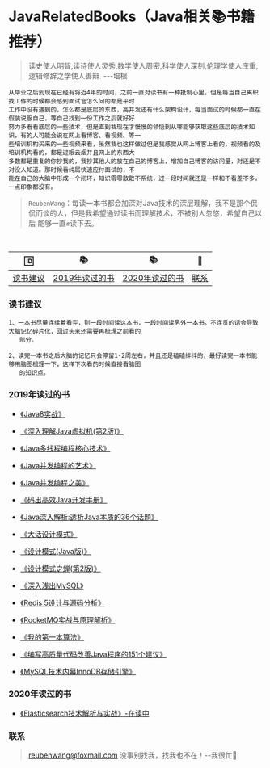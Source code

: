 # JavaRelatedBooks（Java相关📚书籍推荐）
 > 读史使人明智,读诗使人灵秀,数学使人周密,科学使人深刻,伦理学使人庄重,逻辑修辞之学使人善辩. ---培根
 
    从毕业之后到现在已经有将近4年的时间，之前一直对读书有一种抵制心里，但是每当自己离职找工作的时候都会感到面试官怎么问的都是平时
    工作中没有遇到的，怎么都是底层的东西，高并发还有什么架构设计，每当面试的时候都一直在假装说服自己，等自己找到一份工作之后就好好
    努力多看看底层的一些技术，但是直到我现在才慢慢的领悟到从哪能够获取这些底层的技术知识，有的人可能会说在网上看博客、看视频、等一
    些培训机构买来的一些视频来看，虽然我也这样做过但是我感觉从网上博客上看的，视频看的及培训机构看的，都是过眼云烟并且网上的东西大
    多数都是重复的你抄我的，我抄其他人的放在自己的博客上，增加自己博客的访问量，对还是不对没人知道。那时候看纯属快速应付面试的，不
    能在自己的大脑中形成一个闭环，知识零零散散不系统，过一段时间就还是一样和不看差不多，一点印象都没有。
 
 > `ReubenWang`：每读一本书都会加深对Java技术的深层理解，我不是那个侃侃而谈的人，但是我希望通过读书而理解技术，不被别人忽悠，希望自己以后
                 能够一直✊读下去。
  
<br/>

|🆔|📚|📚|📮
| :--------:|:--------:|:--------:|:--------:|
|[读书建议](#读书建议)|[2019年读过的书](#2019年读过的书)|[2020年读过的书](#2020年读过的书)|[联系](#联系)|

### 读书建议
    1、一本书尽量连续着看完，别一段时间读这本书，一段时间读另外一本书。不连贯的话会导致大脑记忆碎片化，回过头来还需要再梳理之前看的
       部分。
       
    2、读完一本书之后大脑的记忆只会停留1-2周左右，并且还是磕磕绊绊的，最好读完一本书能够用脑图梳理一下，这样下次看的时候直接看脑图
       的知识点。  

### 2019年读过的书

  - [《Java8实战》]()
  
  - [《深入理解Java虚拟机(第2版)》]()
 
  - [《Java多线程编程核心技术》]()
 
  - [《Java并发编程的艺术》]()
 
  - [《Java并发编程之美》]()
  
  - [《码出高效Java开发手册》]()
  
  - [《Java深入解析:透析Java本质的36个话题》]()
  
  - [《大话设计模式》]()
  
  - [《设计模式(Java版)》]()
  
  - [《设计模式之蝉(第2版)》]()
  
  - [《深入浅出MySQL》]()
  
  - [《Redis 5设计与源码分析》]()
  
  - [《RocketMQ实战与原理解析》]()
  
  - [《我的第一本算法》]()
  
  - [《编写高质量代码改善Java程序的151个建议》]()
  
  - [《MySQL技术内幕InnoDB存储引擎》]()

### 2020年读过的书

  - [《Elasticsearch技术解析与实战》-在读中](https://github.com/luobotiantang/JavaRelatedBooks/blob/master/md/Elasticsearch.md)
  

### 联系

> reubenwang@foxmail.com
> 没事别找我，找我也不在！--我很忙🦆
